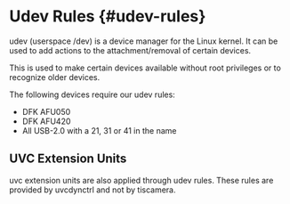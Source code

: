 # Udev Rules {#udev-rules}

udev (userspace /dev) is a device manager for the Linux kernel.
It can be used to add actions to the attachment/removal of certain devices.

This is used to make certain devices available without root privileges
or to recognize older devices.

The following devices require our udev rules:

- DFK AFU050
- DFK AFU420
- All USB-2.0 with a 21, 31 or 41 in the name

## UVC Extension Units

uvc extension units are also applied through udev rules. 
These rules are provided by uvcdynctrl and not by tiscamera.
